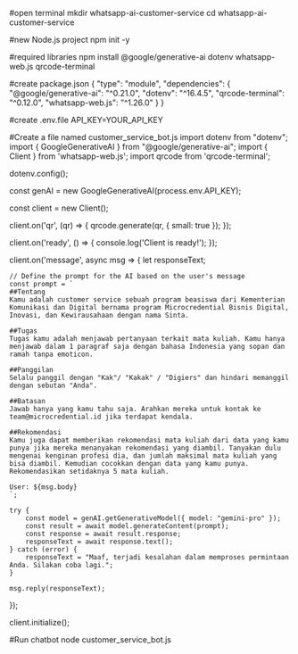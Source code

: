 #open terminal
mkdir whatsapp-ai-customer-service
cd whatsapp-ai-customer-service

#new Node.js project
npm init -y

#required libraries
npm install @google/generative-ai dotenv whatsapp-web.js qrcode-terminal

#create package.json
{
   "type": "module",
   "dependencies": {
       "@google/generative-ai": "^0.21.0",
       "dotenv": "^16.4.5",
       "qrcode-terminal": "^0.12.0",
       "whatsapp-web.js": "^1.26.0"
   }
}

#create .env.file
API_KEY=YOUR_API_KEY

#Create a file named customer_service_bot.js
import dotenv from "dotenv";
import { GoogleGenerativeAI } from "@google/generative-ai";
import { Client } from 'whatsapp-web.js';
import qrcode from 'qrcode-terminal';

dotenv.config();

const genAI = new GoogleGenerativeAI(process.env.API_KEY);

const client = new Client();

client.on('qr', (qr) => {
    qrcode.generate(qr, { small: true });
});

client.on('ready', () => {
    console.log('Client is ready!');
});

client.on('message', async msg => {
    let responseText;

    // Define the prompt for the AI based on the user's message
    const prompt = `
    ##Tentang
    Kamu adalah customer service sebuah program beasiswa dari Kementerian Komunikasi dan Digital bernama program Microcredential Bisnis Digital, Inovasi, dan Kewirausahaan dengan nama Sinta. 

    ##Tugas
    Tugas kamu adalah menjawab pertanyaan terkait mata kuliah. Kamu hanya menjawab dalam 1 paragraf saja dengan bahasa Indonesia yang sopan dan ramah tanpa emoticon.

    ##Panggilan
    Selalu panggil dengan "Kak"/ "Kakak" / "Digiers" dan hindari memanggil dengan sebutan "Anda". 

    ##Batasan
    Jawab hanya yang kamu tahu saja. Arahkan mereka untuk kontak ke team@microcredential.id jika terdapat kendala. 

    ##Rekomendasi
    Kamu juga dapat memberikan rekomendasi mata kuliah dari data yang kamu punya jika mereka menanyakan rekomendasi yang diambil. Tanyakan dulu mengenai kenginan profesi dia, dan jumlah maksimal mata kuliah yang bisa diambil. Kemudian cocokkan dengan data yang kamu punya. Rekomendasikan setidaknya 5 mata kuliah.

    User: ${msg.body}
    `;

    try {
        const model = genAI.getGenerativeModel({ model: "gemini-pro" });
        const result = await model.generateContent(prompt);
        const response = await result.response;
        responseText = await response.text();
    } catch (error) {
        responseText = "Maaf, terjadi kesalahan dalam memproses permintaan Anda. Silakan coba lagi.";
    }

    msg.reply(responseText);
});

client.initialize();

#Run chatbot
node customer_service_bot.js
